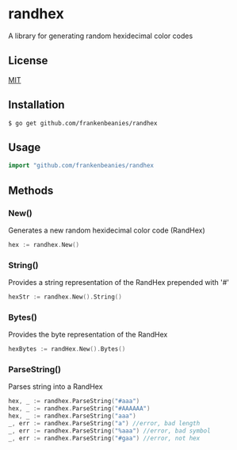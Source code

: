 # randhex

A library for generating random hexidecimal color codes

## License

[MIT](LICENSE)

## Installation

```
$ go get github.com/frankenbeanies/randhex
```

## Usage

```go
import "github.com/frankenbeanies/randhex
```

## Methods

### New()

Generates a new random hexidecimal color code (RandHex)

```go
hex := randhex.New()
```

### String()

Provides a string representation of the RandHex prepended with '#'

```go
hexStr := randhex.New().String()
```

### Bytes()

Provides the byte representation of the RandHex

```go
hexBytes := randHex.New().Bytes()
```

### ParseString()
Parses string into a RandHex

```go
hex, _ := randhex.ParseString("#aaa")
hex, _ := randhex.ParseString("#AAAAAA")
hex, _ := randhex.ParseString("aaa")
_, err := randhex.ParseString("a") //error, bad length
_, err := randhex.ParseString("%aaa") //error, bad symbol
_, err := randhex.ParseString("#gaa") //error, not hex
```